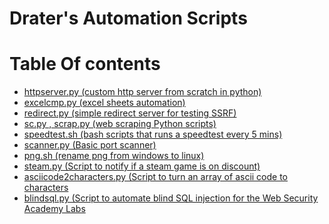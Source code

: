 # Drater's Automation Scripts
# Table Of contents

- [httpserver.py (custom http server from scratch in python)](https://github.com/Draterr/Programs/blob/main/httpserver.py)<br>
- [excelcmp.py (excel sheets automation)](https://github.com/Draterr/Programs/blob/main/excelcmp.py)<br>
- [redirect.py (simple redirect server for testing SSRF)](https://github.com/Draterr/Programs/blob/main/redirect.py)<br>
- [sc.py , scrap.py (web scraping Python scripts)](https://github.com/Draterr/Programs/blob/main/sc.py)<br>
- [speedtest.sh (bash scripts that runs a speedtest every 5 mins)](https://github.com/Draterr/Programs/blob/main/speedtest.sh)<br>
- [scanner.py (Basic port scanner)](https://github.com/Draterr/Programs/blob/main/scanner.py)<br>
- [png.sh (rename png from windows to linux)](https://github.com/Draterr/Programs/blob/main/png.sh)<br>
- [steam.py (Script to notify if a steam game is on discount)](https://github.com/Draterr/Programs/blob/main/Steam.py)<br>
- [asciicode2characters.py (Script to turn an array of ascii code to characters](https://github.com/Draterr/Programs/blob/main/asciicode2characters.py)</br>
- [blindsql.py (Script to automate blind SQL injection for the Web Security Academy Labs](https://github.com/Draterr/Programs/blob/main/blindsql.py)</br>

